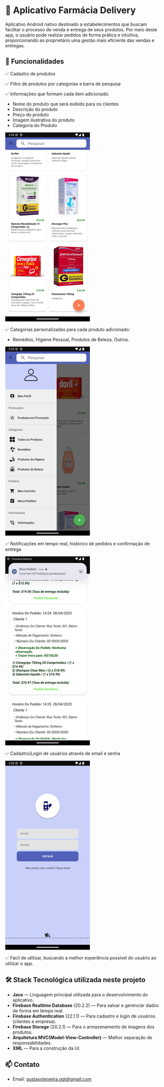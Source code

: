 # 💊 Aplicativo Farmácia Delivery

Aplicativo Android nativo destinado a estabelecimentos que buscam facilitar o processo de venda e entrega de seus produtos.
Por meio deste app, o usuário pode realizar pedidos de forma prática e intuitiva, proporcionando ao proprietário uma gestão mais eficiente das vendas e entregas.

## 🚀 Funcionalidades

✅ Cadastro de produtos

✅ Filtro de produtos por categorias e barra de pesquisa

✅ Informações que formam cada item adicionado:
- Nome do produto que será exibido para os clientes
- Descrição do produto
- Preço do produto
- Imagem ilustrativa do produto
- Categoria do Produto

![Screenshot items cadastrados](images/itenscadastrados.png)

✅ Categorias personalizadas para cada produto adicionado:
- Remédios, Higiene Pessoal, Produtos de Beleza, Outros.

![Screenshot menu lateral](images/menulateral.png)

✅ Notificações em tempo real, histórico de pedidos e confirmação de entrega

![Screenshot pedidos notificacao](images/menupedidosnotificacao.png)

✅ Cadastro/Login de usuários através de email e senha

![Screenshot login](images/loginfarmacia.png)

✅ Fácil de utilizar, buscando a melhor experiência possível do usuário ao utilizar o app.

## 🛠️ Stack Tecnológica utilizada neste projeto

- **Java** — Linguagem principal utilizada para o desenvolvimento do aplicativo.
- **Firebase Realtime Database** (20.2.2) — Para salvar e gerenciar dados de forma em tempo real.
- **Firebase Authentication** (22.1.1) — Para cadastro e login de usuários (clientes e empresa).
- **Firebase Storage** (20.2.1) — Para o armazenamento de imagens dos produtos.
- **Arquitetura MVC(Model-View-Controller)** — Melhor separação de responsabilidades.
- **XML** — Para a construção da UI.

## 📫 Contato

- Email: gustavoteixeira.ggt@gmail.com
